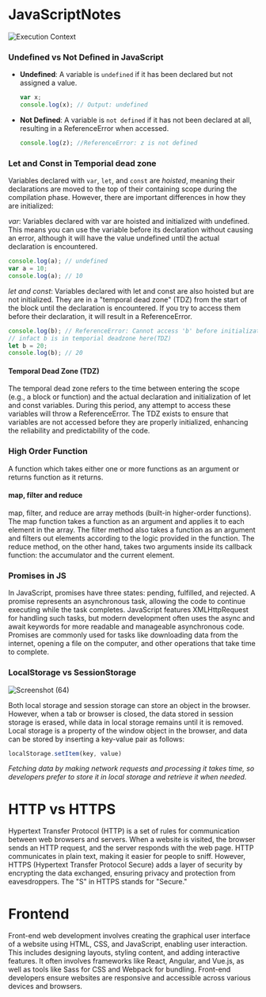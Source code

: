 # JavaScriptNotes


![Execution Context](https://github.com/bitscurrent/JavaScriptNotes/assets/150729849/f52ea4b1-7975-43c8-b5aa-07b030a8d250)


### Undefined vs Not Defined in JavaScript

- **Undefined**: A variable is `undefined` if it has been declared but not assigned a value.
  ```javascript
  var x;
  console.log(x); // Output: undefined
  ```
- **Not Defined**: A variable is `not defined` if it has not been declared at all, resulting in a ReferenceError when accessed.
  ```javascript
  console.log(z); //ReferenceError: z is not defined
  ```
### Let and Const in Temporial dead zone
Variables declared with `var`, `let`, and `const` are _hoisted_, meaning their declarations are moved to the top of their containing scope during the compilation phase. However, there are important differences in how they are initialized:

_var_: Variables declared with var are hoisted and initialized with undefined. This means you can use the variable before its declaration without causing an error, although it will have the value undefined until the actual declaration is encountered.
  ```javascript
  console.log(a); // undefined
  var a = 10;
  console.log(a); // 10
  ```
_let and const_: Variables declared with let and const are also hoisted but are not initialized. They are in a "temporal dead zone" (TDZ) from the start of the block until the declaration is encountered. If you try to access them before their declaration, it will result in a ReferenceError.
  ```javascript
  console.log(b); // ReferenceError: Cannot access 'b' before initialization
  // infact b is in temporial deadzone here(TDZ)
  let b = 20;
  console.log(b); // 20
  ```
#### Temporal Dead Zone (TDZ)
The temporal dead zone refers to the time between entering the scope (e.g., a block or function) and the actual declaration and initialization of let and const variables. During this period, any attempt to access these variables will throw a ReferenceError. The TDZ exists to ensure that variables are not accessed before they are properly initialized, enhancing the reliability and predictability of the code.

### High Order Function
A function which takes either one or more functions as an argument or returns function as it returns.

#### map, filter and reduce 
map, filter, and reduce are array methods (built-in higher-order functions). The map function takes a function as an argument and applies it to each element in the array. The filter method also takes a function as an argument and filters out elements according to the logic provided in the function. The reduce method, on the other hand, takes two arguments inside its callback function: the accumulator and the current element.

### Promises in JS
In JavaScript, promises have three states: pending, fulfilled, and rejected. A promise represents an asynchronous task, allowing the code to continue executing while the task completes. JavaScript features XMLHttpRequest for handling such tasks, but modern development often uses the async and await keywords for more readable and manageable asynchronous code. Promises are commonly used for tasks like downloading data from the internet, opening a file on the computer, and other operations that take time to complete.

### LocalStorage vs SessionStorage
![Screenshot (64)](https://github.com/bitscurrent/JavaScriptNotes/assets/150729849/637b3033-1b61-4593-8d41-cb48e79bf093)

Both local storage and session storage can store an object in the browser. However, when a tab or browser is closed, the data stored in session storage is erased, while data in local storage remains until it is removed. Local storage is a property of the window object in the browser, and data can be stored by inserting a key-value pair as follows: 
  ```javascript
  localStorage.setItem(key, value)
  ```
_Fetching data by making network requests and processing it takes time, so developers prefer to store it in local storage and retrieve it when needed._

# HTTP vs HTTPS
Hypertext Transfer Protocol (HTTP) is a set of rules for communication between web browsers and servers. When a website is visited, the browser sends an HTTP request, and the server responds with the web page. HTTP communicates in plain text, making it easier for people to sniff. However, HTTPS (Hypertext Transfer Protocol Secure) adds a layer of security by encrypting the data exchanged, ensuring privacy and protection from eavesdroppers. The "S" in HTTPS stands for "Secure."

# Frontend
Front-end web development involves creating the graphical user interface of a website using HTML, CSS, and JavaScript, enabling user interaction. This includes designing layouts, styling content, and adding interactive features. It often involves frameworks like React, Angular, and Vue.js, as well as tools like Sass for CSS and Webpack for bundling. Front-end developers ensure websites are responsive and accessible across various devices and browsers.
